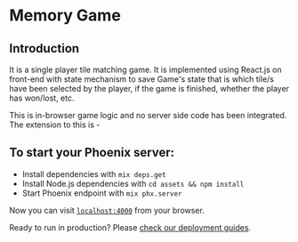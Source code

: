 # Memory Game

## Introduction
It is a single player tile matching game. It is implemented using React.js on front-end with state mechanism to save Game's state that is which tile/s have been selected by the player, if the game is finished, whether the player has won/lost, etc. 

This is in-browser game logic and no server side code has been integrated. 
The extension to this is - 

## To start your Phoenix server:

  * Install dependencies with `mix deps.get`
  * Install Node.js dependencies with `cd assets && npm install`
  * Start Phoenix endpoint with `mix phx.server`

Now you can visit [`localhost:4000`](http://localhost:4000) from your browser.

Ready to run in production? Please [check our deployment guides](https://hexdocs.pm/phoenix/deployment.html).
